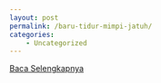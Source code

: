 ```yaml
---
layout: post
permalink: /baru-tidur-mimpi-jatuh/
categories:
    - Uncategorized
---
```


[Baca Selengkapnya](/06)